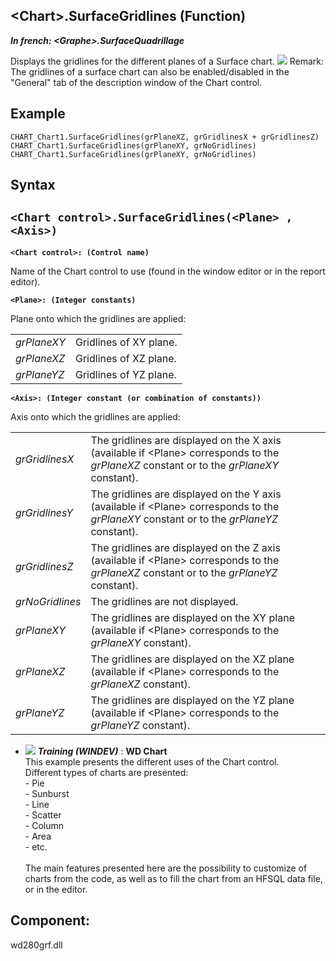


## &lt;Chart&gt;.SurfaceGridlines (Function)

***In french: &lt;Graphe&gt;.SurfaceQuadrillage***



<a name="XUse"></a>
<a name="Use"></a>
<a name="description"></a>
Displays the gridlines for the different planes of a Surface chart. 
![](https://doc.pcsoft.fr/en-US/images/image.awp?langid=3&name=grSurfaceQuadrillage.gif)
Remark: The gridlines of a surface chart can also be enabled/disabled in the "General" tab of the description window of the Chart control. 


<a name="Example1"></a>
<a name="sample_code"></a>

## Example


```wl
CHART_Chart1.SurfaceGridlines(grPlaneXZ, grGridlinesX + grGridlinesZ)
CHART_Chart1.SurfaceGridlines(grPlaneXY, grNoGridlines)
CHART_Chart1.SurfaceGridlines(grPlaneXY, grNoGridlines)
```

<a name="XSYNTAX"></a>

## Syntax
<a name="SYNTAX1"></a>

`<Chart control>.SurfaceGridlines(<Plane> , <Axis>)`
---

**`<Chart control>: (Control name)`**

Name of the Chart control to use (found in the window editor or in the report editor).

**`<Plane>: (Integer constants)`**

Plane onto which the gridlines are applied:


|   |   |
| --- | --- |
| *grPlaneXY* | Gridlines of XY plane. |
| *grPlaneXZ* | Gridlines of XZ plane. |
| *grPlaneYZ* | Gridlines of YZ plane. |



**`<Axis>: (Integer constant (or combination of constants))`**

Axis onto which the gridlines are applied: 


|   |   |
| --- | --- |
| *grGridlinesX* | The gridlines are displayed on the X axis (available if &lt;Plane&gt; corresponds to the *grPlaneXZ* constant or to the *grPlaneXY* constant). |
| *grGridlinesY* | The gridlines are displayed on the Y axis (available if &lt;Plane&gt; corresponds to the *grPlaneXY* constant or to the *grPlaneYZ* constant). |
| *grGridlinesZ* | The gridlines are displayed on the Z axis (available if &lt;Plane&gt; corresponds to the *grPlaneXZ* constant or to the *grPlaneYZ* constant). |
| *grNoGridlines* | The gridlines are not displayed. |
| *grPlaneXY* | The gridlines are displayed on the XY plane (available if &lt;Plane&gt; corresponds to the *grPlaneXY* constant). |
| *grPlaneXZ* | The gridlines are displayed on the XZ plane (available if &lt;Plane&gt; corresponds to the *grPlaneXZ* constant). |
| *grPlaneYZ* | The gridlines are displayed on the YZ plane (available if &lt;Plane&gt; corresponds to the *grPlaneYZ* constant). |






- ![](https://doc.pcsoft.fr/en-US/images/image.awp?langid=3&name=WDChart.gif) ***Training (WINDEV)*** : **WD Chart** <br>This example presents the different uses of the Chart control.<br>Different types of charts are presented: <br>- Pie<br>- Sunburst<br>- Line<br>- Scatter<br>- Column<br>- Area<br>- etc.<br><br>The main features presented here are the possibility to customize of charts from the code, as well as to fill the chart from an HFSQL data file, or in the editor.

<a name="XComponent"></a>

## Component:
wd280grf.dll
